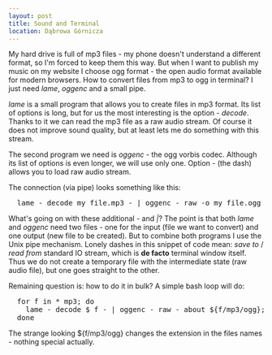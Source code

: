 ```yaml
---
layout: post
title: Sound and Terminal
location: Dąbrowa Górnicza
---
```

My hard drive is full of mp3 files - my phone doesn't understand 
a different format, so I'm forced to keep them this way. But when 
I want to publish my music on my website I choose ogg format - the
open audio format available for modern browsers. How to convert 
files from mp3 to ogg in terminal? I just need *lame*, *oggenc* 
and a small pipe.

*lame* is a small program that allows you to create files in mp3 
format. Its list of options is long, but for us the most interesting 
is the option - *decode*. Thanks to it we can read the mp3 file as 
a raw audio stream. Of course it does not improve sound quality, 
but at least lets me do something with this stream.

The second program we need is *oggenc* - the ogg vorbis codec. 
Although its list of options is even longer, we will use only one. 
Option *-* (the dash) allows you to load raw audio stream.

The connection (via pipe) looks something like this:

  <pre>
  lame - decode my_file.mp3 - | oggenc - raw -o my_file.ogg</pre>

What's going on with these additional *-* and *|*? The point is that 
both *lame* and *oggenc* need two files - one for the input (file we
want to convert) and one output (new file to be created). But to 
combine both programs I use the Unix pipe mechanism. Lonely dashes 
in this snippet of code mean: *save to* / *read from* standard IO stream, 
which is __de facto__ terminal window itself. Thus we do not create 
a temporary file with the intermediate state (raw audio file), but
one goes straight to the other.

Remaining question is: how to do it in bulk? A simple bash loop will do:

  <pre>
  for f in * mp3; do
    lame - decode $ f - | oggenc - raw - about ${f/mp3/ogg};
  done</pre>


The strange looking ${f/mp3/ogg} changes the extension in the
files names - nothing special actually. 
